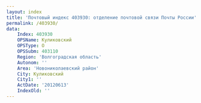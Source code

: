```yaml
---
layout: index
title: 'Почтовый индекс 403930: отделение почтовой связи Почты России'
permalink: /403930/
data:
    Index: 403930
    OPSName: Куликовский
    OPSType: О
    OPSSubm: 403110
    Region: 'Волгоградская область'
    Autonom: ''
    Area: 'Новониколаевский район'
    City: Куликовский
    City1: ''
    ActDate: '20120613'
    IndexOld: ''
---
```

